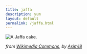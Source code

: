 ```yaml
---
title: jaffa
description: yum
layout: default
permalink: /jaffa.html
---
```


![A Jaffa cake.](https://upload.wikimedia.org/wikipedia/commons/9/9f/Jaffa_cake.png)

*from [Wikimedia Commons](https://commons.wikimedia.org/wiki/File:Jaffa_cake.png),
by [Asim18](https://commons.wikimedia.org/wiki/User:Asim18)*
